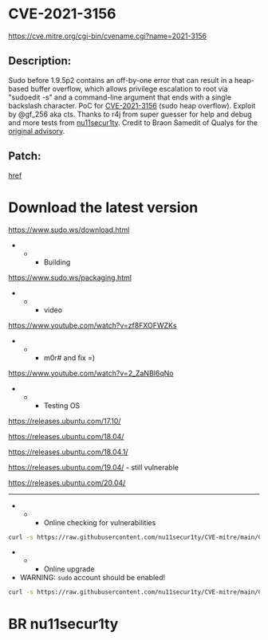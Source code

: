 # CVE-2021-3156
https://cve.mitre.org/cgi-bin/cvename.cgi?name=2021-3156

## Description:
Sudo before 1.9.5p2 contains an off-by-one error that can result in a heap-based buffer overflow, which allows privilege escalation to root via "sudoedit -s" and a command-line argument that ends with a single backslash character. PoC for [CVE-2021-3156](https://cve.mitre.org/cgi-bin/cvename.cgi?name=CVE-2021-3156) (sudo heap overflow). Exploit by @gf_256 aka cts. Thanks to r4j from super guesser for help and debug and more tests from [nu11secur1ty](https://github.com/nu11secur1ty/CVE-mitre/tree/main/CVE-2021-3156/1.30.2021). Credit to Braon Samedit of Qualys for the [original advisory](https://www.qualys.com/2021/01/26/cve-2021-3156/baron-samedit-heap-based-overflow-sudo.txt).

## Patch:
[href](https://github.com/nu11secur1ty/CVE-mitre/tree/main/CVE-2021-3156/sohoshi)

# Download the latest version
https://www.sudo.ws/download.html

- - - Building 

https://www.sudo.ws/packaging.html

- - - video

https://www.youtube.com/watch?v=zf8FXOFWZKs

- - - m0r# and fix =) 

https://www.youtube.com/watch?v=2_ZaNBl6qNo

- - - Testing OS

https://releases.ubuntu.com/17.10/

https://releases.ubuntu.com/18.04/

https://releases.ubuntu.com/18.04.1/

https://releases.ubuntu.com/19.04/ - still vulnerable

https://releases.ubuntu.com/20.04/

----------------------------------------------------------------------------------------------

- - - Online checking for vulnerabilities

```bash 
curl -s https://raw.githubusercontent.com/nu11secur1ty/CVE-mitre/main/CVE-2021-3156/sohoshi/sohoshi.sh | bash
```

- - - Online upgrade
- WARNING: `sudo` account should be enabled!

```bash 
curl -s https://raw.githubusercontent.com/nu11secur1ty/CVE-mitre/main/CVE-2021-3156/sohoshi/sohoshi_upgrade.sh | bash
```
# BR nu11secur1ty
